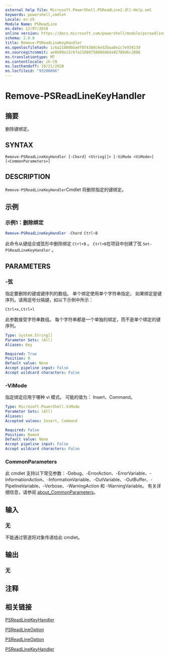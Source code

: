 ```yaml
---
external help file: Microsoft.PowerShell.PSReadLine2.dll-Help.xml
keywords: powershell,cmdlet
Locale: en-US
Module Name: PSReadLine
ms.date: 12/07/2018
online version: https://docs.microsoft.com/powershell/module/psreadline/remove-psreadlinekeyhandler?view=powershell-7&WT.mc_id=ps-gethelp
schema: 2.0.0
title: Remove-PSReadLineKeyHandler
ms.openlocfilehash: 1c6a21880bba0f074388c6e32baa8e1c7e93413d
ms.sourcegitcommit: ae8b89e12c6fa2108075888dd6da92788d6c2888
ms.translationtype: MT
ms.contentlocale: zh-CN
ms.lasthandoff: 10/21/2020
ms.locfileid: "93200696"
---
```

# Remove-PSReadLineKeyHandler

## 摘要
删除键绑定。

## SYNTAX

```
Remove-PSReadLineKeyHandler [-Chord] <String[]> [-ViMode <ViMode>] [<CommonParameters>]
```

## DESCRIPTION

`Remove-PSReadLineKeyHandler`Cmdlet 将删除指定的键绑定。

## 示例

### 示例1：删除绑定

```powershell
Remove-PSReadLineKeyHandler -Chord Ctrl+B
```

此命令从键组合或弦形中删除绑定 `Ctrl+B` 。 `Ctrl+B`在项目中创建了弦 `Set-PSReadLineKeyHandler` 。

## PARAMETERS

### -弦

指定要删除的键或键序列的数组。 单个绑定使用单个字符串指定。 如果绑定是键序列，请用逗号分隔键，如以下示例中所示：

`Ctrl+x,Ctrl+l`

此参数接受字符串数组。 每个字符串都是一个单独的绑定，而不是单个绑定的键序列。

```yaml
Type: System.String[]
Parameter Sets: (All)
Aliases: Key

Required: True
Position: 0
Default value: None
Accept pipeline input: False
Accept wildcard characters: False
```

### -ViMode

指定绑定应用于哪种 vi 模式。 可能的值为： Insert、Command。

```yaml
Type: Microsoft.PowerShell.ViMode
Parameter Sets: (All)
Aliases:
Accepted values: Insert, Command

Required: False
Position: Named
Default value: None
Accept pipeline input: False
Accept wildcard characters: False
```

### CommonParameters

此 cmdlet 支持以下常见参数：-Debug、-ErrorAction、-ErrorVariable、-InformationAction、-InformationVariable、-OutVariable、-OutBuffer、-PipelineVariable、-Verbose、-WarningAction 和 -WarningVariable。 有关详细信息，请参阅 [about_CommonParameters](http://go.microsoft.com/fwlink/?LinkID=113216)。

## 输入

### 无

不能通过管道将对象传递给此 cmdlet。

## 输出

### 无

## 注释

## 相关链接

[PSReadLineKeyHandler](Get-PSReadLineKeyHandler.md)

[PSReadLineOption](Get-PSReadLineOption.md)

[PSReadLineOption](Set-PSReadLineOption.md)

[PSReadLineKeyHandler](Set-PSReadLineKeyHandler.md)
